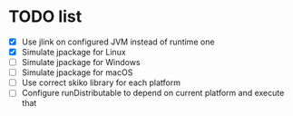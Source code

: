 # TODO list

* [x] Use jlink on configured JVM instead of runtime one
* [x] Simulate jpackage for Linux
* [ ] Simulate jpackage for Windows
* [ ] Simulate jpackage for macOS
* [ ] Use correct skiko library for each platform
* [ ] Configure runDistributable to depend on current platform and execute that
